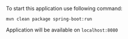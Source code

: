 To start this application use following command:  

`mvn clean package spring-boot:run`

Application will be available on `localhost:8080`